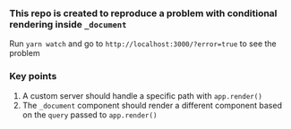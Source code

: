 ### This repo is created to reproduce a problem with conditional rendering inside `_document`

Run `yarn watch` and go to `http://localhost:3000/?error=true` to see the problem
### Key points
1. A custom server should handle a specific path with `app.render()`
2. The `_document` component should render a different component based on the `query` passed to `app.render()`
